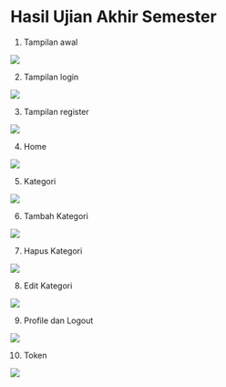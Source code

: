 # Hasil Ujian Akhir Semester

1. Tampilan awal
<img src="Flutter/awal.JPG" >

2. Tampilan login
<img src="Flutter/login.JPG" >

3. Tampilan register
<img src="Flutter/register.JPG" >

4. Home
<img src="Flutter/home.JPG" >

5. Kategori
<img src="Flutter/kategori.JPG" >

6. Tambah Kategori
<img src="Flutter/kategoriTambah.JPG" >

7. Hapus Kategori
<img src="Flutter/kategoriDelete.JPG" >

8. Edit Kategori
<img src="Flutter/kategoriEdit.JPG" >

9. Profile dan Logout
<img src="Flutter/profiledanlogout.JPG" >

10. Token
<img src="Flutter/token.JPG" >